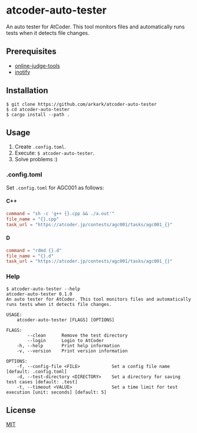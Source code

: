 atcoder-auto-tester
===

An auto tester for AtCoder. This tool monitors files and automatically runs tests when it detects file changes.

## Prerequisites

- [online-judge-tools](https://github.com/kmyk/online-judge-tools)
- [inotify](http://man7.org/linux/man-pages/man7/inotify.7.html)

## Installation

```terminal
$ git clone https://github.com/arkark/atcoder-auto-tester
$ cd atcoder-auto-tester
$ cargo install --path .
```

## Usage

1. Create `.config.toml`.
1. Execute: `$ atcoder-auto-tester`.
1. Solve problems :)

### .config.toml

Set `.config.toml` for AGC001 as follows:

#### C++

```toml
command = "sh -c 'g++ {}.cpp && ./a.out'"
file_name = "{}.cpp"
task_url = "https://atcoder.jp/contests/agc001/tasks/agc001_{}"
```

#### D

```toml
command = "rdmd {}.d"
file_name = "{}.d"
task_url = "https://atcoder.jp/contests/agc001/tasks/agc001_{}"
```

### Help

```terminal
$ atcoder-auto-tester --help
atcoder-auto-tester 0.1.0
An auto tester for AtCoder. This tool monitors files and automatically runs tests when it detects file changes.

USAGE:
    atcoder-auto-tester [FLAGS] [OPTIONS]

FLAGS:
        --clean      Remove the test directory
        --login      Login to AtCoder
    -h, --help       Print help information
    -v, --version    Print version information

OPTIONS:
    -f, --config-file <FILE>            Set a config file name [default: .config.toml]
    -d, --test-directory <DIRECTORY>    Set a directory for saving test cases [default: .test]
    -t, --timeout <VALUE>               Set a time limit for test execution [unit: seconds] [default: 5]
```

## License

[MIT](https://github.com/ArkArk/atcoder-auto-tester/blob/master/LICENSE)
